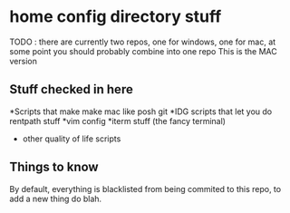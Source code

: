 # home config directory stuff
TODO : there are currently two repos, one for windows, one for mac, at some point you should probably combine into one repo
This is the MAC version

## Stuff checked in here
*Scripts that make make mac like posh git
*IDG scripts that let you do rentpath stuff
*vim config
*iterm stuff (the fancy terminal)
* other quality of life scripts

## Things to know
By default, everything is blacklisted from being commited to this repo, to add a new thing do blah.
